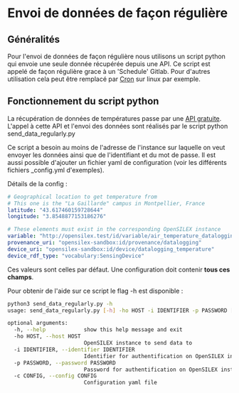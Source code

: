 # Envoi de données de façon régulière

## Généralités

Pour l'envoi de données de façon régulière nous utilisons un script python qui envoie une seule donnée récupérée depuis une API. Ce script est appelé de façon régulière grace à un 'Schedule' Gitlab. Pour d'autres utilisation cela peut être remplacé par [Cron](https://doc.ubuntu-fr.org/cron) sur linux par exemple.

## Fonctionnement du script python

La récupération de données de températures passe par une [API gratuite](https://open-meteo.com/en/docs).
L'appel à cette API et l'envoi des données sont réalisés par le script python send_data_regularly.py

Ce script a besoin au moins de l'adresse de l'instance sur laquelle on veut envoyer les données ainsi que de l'identifiant et du mot de passe.
Il est aussi possible d'ajouter un fichier yaml de configuration (voir les différents fichiers _config.yml d'exemples).

Détails de la config :

```yml
# Geographical location to get temperature from
# This one is the "La Gaillarde" campus in Montpellier, France
latitude: "43.617460159728644"
longitude: "3.8548877153186276"

# These elements must exist in the corresponding OpenSILEX instance
variable: "http://opensilex.test/id/variable/air_temperature_datalogging_degreecelsius"
provenance_uri: "opensilex-sandbox:id/provenance/datalogging"
device_uri: "opensilex-sandbox:id/device/datalogging_temperature"
device_rdf_type: "vocabulary:SensingDevice"
```

Ces valeurs sont celles par défaut. Une configuration doit contenir __tous ces champs__.

Pour obtenir de l'aide sur ce script le flag -h est disponible :

```bash
python3 send_data_regularly.py -h
usage: send_data_regularly.py [-h] -ho HOST -i IDENTIFIER -p PASSWORD [-c CONFIG]

optional arguments:
  -h, --help            show this help message and exit
  -ho HOST, --host HOST
                        OpenSILEX instance to send data to
  -i IDENTIFIER, --identifier IDENTIFIER
                        Identifier for authentification on OpenSILEX instance
  -p PASSWORD, --password PASSWORD
                        Password for authentification on OpenSILEX instance
  -c CONFIG, --config CONFIG
                        Configuration yaml file
```
